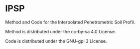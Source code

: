 # IPSP
Method and Code for the Interpolated Penetrometric Soil Profil.

Method is distributed under the cc-by-sa 4.0 License.

Code is distributed under the GNU-gpl 3 License.
